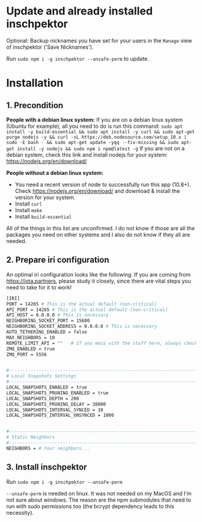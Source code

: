 # Update and already installed inschpektor

Optional: Backup nicknames you have set for your users in the `Manage` view of inschpektor ('Save Nicknames').

Run `sudo npm i -g inschpektor --unsafe-perm` to update.

# Installation

## 1. Precondition

**People with a debian linux system:**
If you are on a debian linux system (Ubuntu for example), all you need to do is run this command: `sudo apt install -y build-essential && sudo apt install -y curl && sudo apt-get purge nodejs -y && curl -sL https://deb.nodesource.com/setup_10.x | sudo -E bash - && sudo apt-get update -yqq --fix-missing && sudo apt-get install -y nodejs && sudo npm i npm@latest -g`
If you are not on a debian system, check this link and install nodejs for your system: https://nodejs.org/en/download/

**People without a debian linux system:**

- You need a recent version of node to successfully run this app (10.8+). Check https://nodejs.org/en/download/ and download & install the version for your system.
- Install `curl`
- Install `make`
- Install `build-essential`

All of the things in this list are unconfirmed. I do not know if those are all the packages you need on other systems and I also do not know if they all are needed.

## 2. Prepare iri configuration

An optimal iri configuration looks like the following. If you are coming from https://iota.partners, please study it closely, since there are vital steps you need to take for it to work!

```bash
[IRI]
PORT = 14265 # This is the actual default (non-critical)
API_PORT = 14265 # This is the actual default (non-critical)
API_HOST = 0.0.0.0 # This is necessary
NEIGHBORING_SOCKET_PORT = 15600
NEIGHBORING_SOCKET_ADDRESS = 0.0.0.0 # This is necessary
AUTO_TETHERING_ENABLED = false
MAX_NEIGHBORS = 10
REMOTE_LIMIT_API = ""   # If you mess with the stuff here, always check if the calls in inschpektor still work
ZMQ_ENABLED = true
ZMQ_PORT = 5556


#------------------------------------------------------------------------
# Local Snapshots Settings
#------------------------------------------------------------------------
LOCAL_SNAPSHOTS_ENABLED = true
LOCAL_SNAPSHOTS_PRUNING_ENABLED = true
LOCAL_SNAPSHOTS_DEPTH = 200
LOCAL_SNAPSHOTS_PRUNING_DELAY = 30000
LOCAL_SNAPSHOTS_INTERVAL_SYNCED = 10
LOCAL_SNAPSHOTS_INTERVAL_UNSYNCED = 1000


#------------------------------------------------------------------------
# Static Neighbors
#------------------------------------------------------------------------
NEIGHBORS = # Your neighbors...

```

## 3. Install inschpektor

Run `sudo npm i -g inschpektor --unsafe-perm`

`--unsafe-perm` is needed on linux. It was not needed on my MacOS and I'm not sure about windows. The reason are the npm submodules that need to run with sudo permissions too (the bcrypt dependency leads to this necessity).

